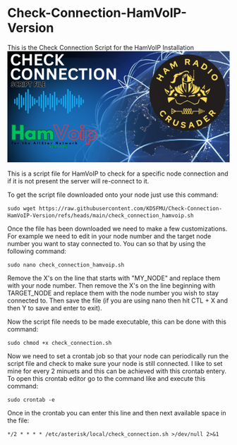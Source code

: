 # Check-Connection-HamVoIP-Version
This is the Check Connection Script for the HamVoIP Installation
![CheckConn Logo](https://github.com/KD5FMU/Check-Connection-HamVoIP-Version/blob/main/CheckConn%20-%20HAMVOIP.png)


This is a script file for HamVoIP to check for a specific node connection and if it is not present the server will re-connect to it.

To get the script file downloaded onto your node just use this command:
```
sudo wget https://raw.githubusercontent.com/KD5FMU/Check-Connection-HamVoIP-Version/refs/heads/main/check_connection_hamvoip.sh
```

Once the file has been downloaded we need to make a few customizations. For example we need to edit in your node number and the target node number you want to stay connected to. You can so that by using the following command:
```
sudo nano check_connection_hamvoip.sh
```

Remove the X's on the line that starts with "MY_NODE" and replace them with your node number. Then remove the X's on the line beginning with TARGET_NODE and replace them with the node number you wish to stay connected to. Then save the file (if you are using nano then hit CTL + X and then Y to save and enter to exit). 

Now the script file needs to be made executable, this can be done with this command:
```
sudo chmod +x check_connection.sh
```

Now we need to set a crontab job so that your node can periodically run the script file and check to make sure your node is still connected. I like to set mine for every 2 minuets and this can be achieved with this crontab entery. To open this crontab editor go to the command like and execute this command:
```
sudo crontab -e
```

Once in the crontab you can enter this line and then next available space in the file:
```
*/2 * * * * /etc/asterisk/local/check_connection.sh >/dev/null 2>&1
